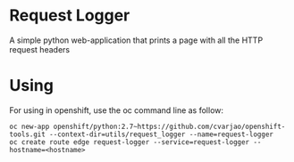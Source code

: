 # Request Logger
A simple python web-application that prints a page with all the HTTP request headers


# Using
For using in openshift, use the oc command line as follow:

```
oc new-app openshift/python:2.7~https://github.com/cvarjao/openshift-tools.git --context-dir=utils/request_logger --name=request-logger
oc create route edge request-logger --service=request-logger --hostname=<hostname>
```
